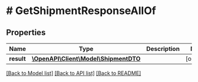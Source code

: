 # # GetShipmentResponseAllOf

## Properties

Name | Type | Description | Notes
------------ | ------------- | ------------- | -------------
**result** | [**\OpenAPI\Client\Model\ShipmentDTO**](ShipmentDTO.md) |  | [optional]

[[Back to Model list]](../../README.md#models) [[Back to API list]](../../README.md#endpoints) [[Back to README]](../../README.md)
